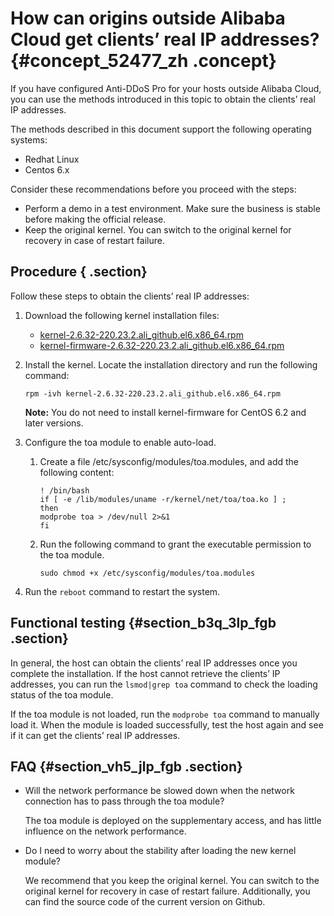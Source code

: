 # How can origins outside Alibaba Cloud get clients’ real IP addresses? {#concept_52477_zh .concept}

If you have configured Anti-DDoS Pro for your hosts outside Alibaba Cloud, you can use the methods introduced in this topic to obtain the clients’ real IP addresses.

The methods described in this document support the following operating systems:

-   Redhat Linux
-   Centos 6.x

Consider these recommendations before you proceed with the steps:

-   Perform a demo in a test environment. Make sure the business is stable before making the official release.
-   Keep the original kernel. You can switch to the original kernel for recovery in case of restart failure.

## Procedure { .section}

Follow these steps to obtain the clients’ real IP addresses:

1.  Download the following kernel installation files:
    -   [kernel-2.6.32-220.23.2.ali\_github.el6.x86\_64.rpm](http://docs-aliyun.cn-hangzhou.oss.aliyun-inc.com/assets/attach/52477/cn_zh/1491917761209/kernel-2.6.32-220.23.2.ali_github.el6.x86_64.rpm) 
    -   [kernel-firmware-2.6.32-220.23.2.ali\_github.el6.x86\_64.rpm](http://docs-aliyun.cn-hangzhou.oss.aliyun-inc.com/assets/attach/52477/cn_zh/1491917803344/kernel-firmware-2.6.32-220.23.2.ali_github.el6.x86_64.rpm) 
2.  Install the kernel. Locate the installation directory and run the following command:

    ```
    rpm -ivh kernel-2.6.32-220.23.2.ali_github.el6.x86_64.rpm
    
    ```

    **Note:** You do not need to install kernel-firmware for CentOS 6.2 and later versions.

3.  Configure the toa module to enable auto-load.
    1.  Create a file /etc/sysconfig/modules/toa.modules, and add the following content:

        ```
        ! /bin/bash
        if [ -e /lib/modules/uname -r/kernel/net/toa/toa.ko ] ;
        then 
        modprobe toa > /dev/null 2>&1
        fi
        
        ```

    2.  Run the following command to grant the executable permission to the toa module.

        ```
        sudo chmod +x /etc/sysconfig/modules/toa.modules
        ```

4.  Run the `reboot` command to restart the system.

## Functional testing {#section_b3q_3lp_fgb .section}

In general, the host can obtain the clients’ real IP addresses once you complete the installation. If the host cannot retrieve the clients’ IP addresses, you can run the `lsmod|grep toa` command to check the loading status of the toa module.

If the toa module is not loaded, run the `modprobe toa` command to manually load it. When the module is loaded successfully, test the host again and see if it can get the clients’ real IP addresses.

## FAQ {#section_vh5_jlp_fgb .section}

-   Will the network performance be slowed down when the network connection has to pass through the toa module?

    The toa module is deployed on the supplementary access, and has little influence on the network performance.

-   Do I need to worry about the stability after loading the new kernel module?

    We recommend that you keep the original kernel. You can switch to the original kernel for recovery in case of restart failure. Additionally, you can find the source code of the current version on Github.


